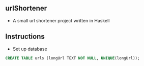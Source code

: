 urlShortener
--------------
* A small url shortener project written in Haskell

Instructions
------------
* Set up database

```sql
CREATE TABLE urls (longUrl TEXT NOT NULL, UNIQUE(longUrl));
```
